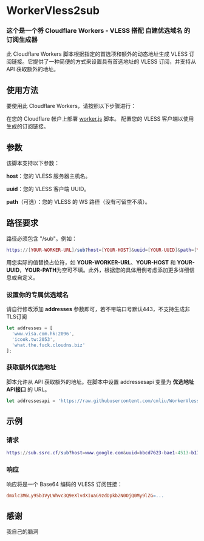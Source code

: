 # WorkerVless2sub
### 这个是一个将 Cloudflare Workers - VLESS 搭配 自建优选域名 的 订阅生成器
此 Cloudflare Workers 脚本根据指定的首选项和额外的动态地址生成 VLESS 订阅链接。它提供了一种简便的方式来设置具有首选地址的 VLESS 订阅，并支持从 API 获取额外的地址。

## 使用方法
要使用此 Cloudflare Workers，请按照以下步骤进行：

在您的 Cloudflare 帐户上部署 [worker.js](https://github.com/cmliu/WorkerVless2sub/blob/main/worker.js) 脚本。
配置您的 VLESS 客户端以使用生成的订阅链接。

## 参数
该脚本支持以下参数：

**host**：您的 VLESS 服务器主机名。

**uuid**：您的 VLESS 客户端 UUID。

**path**（可选）：您的 VLESS 的 WS 路径（没有可留空不填）。

## 路径要求
路径必须包含 "/sub"。例如：

```lua
https://[YOUR-WORKER-URL]/sub?host=[YOUR-HOST]&uuid=[YOUR-UUID]&path=[YOUR-PATH]
```
用您实际的值替换占位符，如 **YOUR-WORKER-URL**、**YOUR-HOST** 和 **YOUR-UUID**，**YOUR-PATH**为空可不填。此外，根据您的具体用例考虑添加更多详细信息或自定义。

### 设置你的专属优选域名
请自行修改添加 **addresses** 参数即可，若不带端口号默认443，不支持生成非TLS订阅
```js
let addresses = [
  'www.visa.com.hk:2096',
  'icook.tw:2053',
  'what.the.fuck.cloudns.biz'
];
```

### 获取额外优选地址
脚本允许从 API 获取额外的地址。在脚本中设置 addressesapi 变量为 **优选地址API接口** 的 URL。
```js
let addressesapi = 'https://raw.githubusercontent.com/cmliu/WorkerVless2sub/main/addressesapi.txt'; //该接口只是示例，并不进行维护。
```

## 示例
### 请求
```lua
https://sub.ssrc.cf/sub?host=www.google.com&uuid=bbcd7623-bae1-4513-b177-f17f9c244327&path=ws
```

### 响应
响应将是一个 Base64 编码的 VLESS 订阅链接：

```makefile
dmxlc3M6Ly95b3VyLWhvc3Q9eXlvdXIuaG9zdDpkb2N0OjQ0My9lZG=...
```

## 感谢
我自己的脑洞


